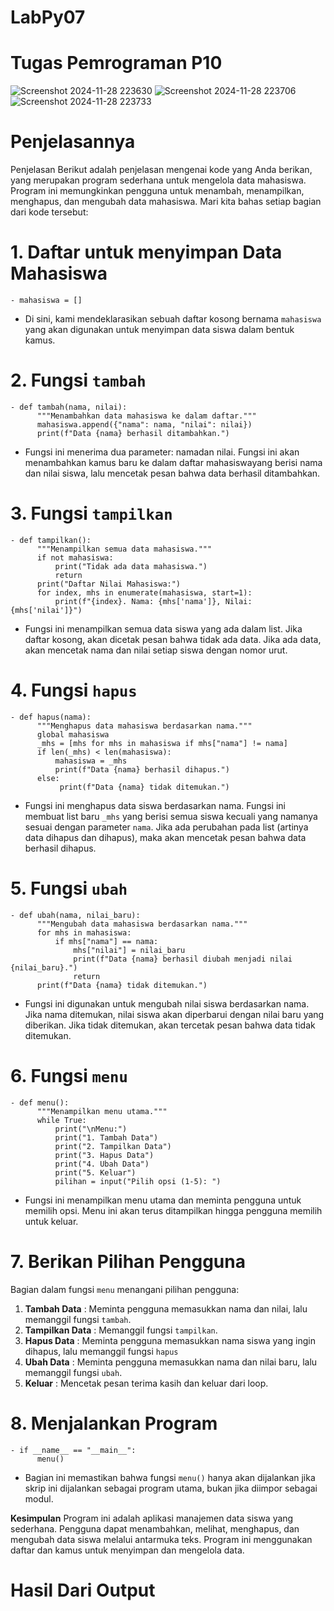 # LabPy07
# Tugas Pemrograman P10
![Screenshot 2024-11-28 223630](https://github.com/user-attachments/assets/3371f6fe-a81f-45e3-b7b4-1a8b4e55ec5e)
![Screenshot 2024-11-28 223706](https://github.com/user-attachments/assets/8695a5d5-3025-4031-bc60-537876a781bb)
![Screenshot 2024-11-28 223733](https://github.com/user-attachments/assets/7d653032-a651-414f-ac5b-93213adf0378)

# Penjelasannya 
Penjelasan Berikut adalah penjelasan mengenai kode yang Anda berikan, yang merupakan program sederhana untuk mengelola data mahasiswa. Program ini memungkinkan pengguna untuk menambah, menampilkan, menghapus, dan mengubah data mahasiswa. Mari kita bahas setiap bagian dari kode tersebut:

# 1. Daftar untuk menyimpan Data Mahasiswa
    - mahasiswa = []
  - Di sini, kami mendeklarasikan sebuah daftar kosong bernama `mahasiswa` yang akan digunakan untuk menyimpan data siswa dalam bentuk kamus.

# 2. Fungsi `tambah`
    - def tambah(nama, nilai):
          """Menambahkan data mahasiswa ke dalam daftar."""
          mahasiswa.append({"nama": nama, "nilai": nilai})
          print(f"Data {nama} berhasil ditambahkan.")
 - Fungsi ini menerima dua parameter: namadan nilai. Fungsi ini akan menambahkan kamus baru ke dalam daftar mahasiswayang berisi nama dan nilai siswa, lalu mencetak pesan 
   bahwa data berhasil ditambahkan.

# 3. Fungsi `tampilkan`
    - def tampilkan():
          """Menampilkan semua data mahasiswa."""
          if not mahasiswa:
              print("Tidak ada data mahasiswa.")
              return
          print("Daftar Nilai Mahasiswa:")
          for index, mhs in enumerate(mahasiswa, start=1):
              print(f"{index}. Nama: {mhs['nama']}, Nilai: {mhs['nilai']}")
 - Fungsi ini menampilkan semua data siswa yang ada dalam list. Jika daftar kosong, akan dicetak pesan bahwa tidak ada data. Jika ada data, akan mencetak nama dan nilai 
   setiap siswa dengan nomor urut.

# 4. Fungsi `hapus`
    - def hapus(nama):
          """Menghapus data mahasiswa berdasarkan nama."""
          global mahasiswa
          _mhs = [mhs for mhs in mahasiswa if mhs["nama"] != nama]
          if len(_mhs) < len(mahasiswa):
              mahasiswa = _mhs
              print(f"Data {nama} berhasil dihapus.")
          else:
               print(f"Data {nama} tidak ditemukan.")
 - Fungsi ini menghapus data siswa berdasarkan nama. Fungsi ini membuat list baru `_mhs` yang berisi semua siswa kecuali yang namanya sesuai dengan parameter `nama`. Jika 
   ada perubahan pada list (artinya data dihapus dan dihapus), maka akan mencetak pesan bahwa data berhasil dihapus.

# 5. Fungsi `ubah`
    - def ubah(nama, nilai_baru):
          """Mengubah data mahasiswa berdasarkan nama."""
          for mhs in mahasiswa:
              if mhs["nama"] == nama:
                  mhs["nilai"] = nilai_baru
                  print(f"Data {nama} berhasil diubah menjadi nilai {nilai_baru}.")
                  return
          print(f"Data {nama} tidak ditemukan.")
 - Fungsi ini digunakan untuk mengubah nilai siswa berdasarkan nama. Jika nama ditemukan, nilai siswa akan diperbarui dengan nilai baru yang diberikan. Jika tidak ditemukan, 
   akan tercetak pesan bahwa data tidak ditemukan.

# 6. Fungsi `menu`
    - def menu():
          """Menampilkan menu utama."""
          while True:
              print("\nMenu:")
              print("1. Tambah Data")
              print("2. Tampilkan Data")
              print("3. Hapus Data")
              print("4. Ubah Data")
              print("5. Keluar")
              pilihan = input("Pilih opsi (1-5): ")
 - Fungsi ini menampilkan menu utama dan meminta pengguna untuk memilih opsi. Menu ini akan terus ditampilkan hingga pengguna memilih untuk keluar.

# 7. Berikan Pilihan Pengguna
Bagian dalam fungsi `menu` menangani pilihan pengguna:
  1. **Tambah Data** : Meminta pengguna memasukkan nama dan nilai, lalu memanggil fungsi `tambah`.
  2. **Tampilkan Data** : Memanggil fungsi `tampilkan`.
  3. **Hapus Data** : Meminta pengguna memasukkan nama siswa yang ingin dihapus, lalu memanggil fungsi `hapus`
  4. **Ubah Data** : Meminta pengguna memasukkan nama dan nilai baru, lalu memanggil fungsi `ubah`.
  5. **Keluar** : Mencetak pesan terima kasih dan keluar dari loop.

# 8. Menjalankan Program
    - if __name__ == "__main__":
          menu()
 - Bagian ini memastikan bahwa fungsi `menu()` hanya akan dijalankan jika skrip ini dijalankan sebagai program utama, bukan jika diimpor sebagai modul.

**Kesimpulan**
Program ini adalah aplikasi manajemen data siswa yang sederhana. Pengguna dapat menambahkan, melihat, menghapus, dan mengubah data siswa melalui antarmuka teks. Program ini 
menggunakan daftar dan kamus untuk menyimpan dan mengelola data.

# Hasil Dari Output

